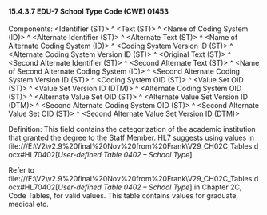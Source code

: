 #### 15.4.3.7 EDU-7 School Type Code (CWE) 01453

Components: &lt;Identifier (ST)> ^ &lt;Text (ST)> ^ &lt;Name of Coding System (ID)> ^ &lt;Alternate Identifier (ST)> ^ &lt;Alternate Text (ST)> ^ &lt;Name of Alternate Coding System (ID)> ^ &lt;Coding System Version ID (ST)> ^ &lt;Alternate Coding System Version ID (ST)> ^ &lt;Original Text (ST)> ^ &lt;Second Alternate Identifier (ST)> ^ &lt;Second Alternate Text (ST)> ^ &lt;Name of Second Alternate Coding System (ID)> ^ &lt;Second Alternate Coding System Version ID (ST)> ^ &lt;Coding System OID (ST)> ^ &lt;Value Set OID (ST)> ^ &lt;Value Set Version ID (DTM)> ^ &lt;Alternate Coding System OID (ST)> ^ &lt;Alternate Value Set OID (ST)> ^ &lt;Alternate Value Set Version ID (DTM)> ^ &lt;Second Alternate Coding System OID (ST)> ^ &lt;Second Alternate Value Set OID (ST)> ^ &lt;Second Alternate Value Set Version ID (DTM)>

Definition: This field contains the categorization of the academic institution that granted the degree to the Staff Member. HL7 suggests using values in file:///E:\V2\v2.9%20final%20Nov%20from%20Frank\V29_CH02C_Tables.docx#HL70402[_User-defined Table 0402 – School Type_].

Refer to file:///E:\V2\v2.9%20final%20Nov%20from%20Frank\V29_CH02C_Tables.docx#HL70402[_User-defined Table 0402 – School Type_] in Chapter 2C, Code Tables, for valid values. This table contains values for graduate, medical etc.
